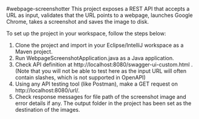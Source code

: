 #webpage-screenshotter
This project exposes a REST API that accepts a URL as input, validates that the URL points to a webpage, launches Google Chrome, takes a screenshot and saves the image to disk.

To set up the project in your workspace, follow the steps below:
1. Clone the project and import in your Eclipse/IntelliJ workspace as a Maven project.
2. Run WebpageScreenshotApplication.java as a Java application.
3. Check API definition at http://localhost:8080/swagger-ui-custom.html . (Note that you will not be able to test here as the input URL will often contain slashes, which is not supported in OpenAPI)
4. Using any API testing tool (like Postman), make a GET request on http://localhost:8080/url/<your-url-here>.
5. Check response messages for file path of the screenshot image and error details if any. The output folder in the project has been set as the destination of the images.
